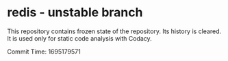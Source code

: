 # redis - unstable branch

This repository contains frozen state of the repository.
Its history is cleared. It is used only for static code
analysis with Codacy.

Commit Time: 1695179571